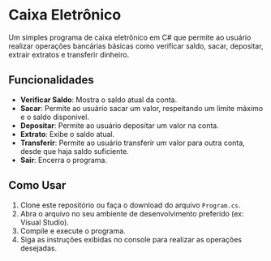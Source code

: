 # Caixa Eletrônico

Um simples programa de caixa eletrônico em C# que permite ao usuário realizar operações bancárias básicas como verificar saldo, sacar, depositar, extrair extratos e transferir dinheiro.

## Funcionalidades

- **Verificar Saldo**: Mostra o saldo atual da conta.
- **Sacar**: Permite ao usuário sacar um valor, respeitando um limite máximo e o saldo disponível.
- **Depositar**: Permite ao usuário depositar um valor na conta.
- **Extrato**: Exibe o saldo atual.
- **Transferir**: Permite ao usuário transferir um valor para outra conta, desde que haja saldo suficiente.
- **Sair**: Encerra o programa.

## Como Usar

1. Clone este repositório ou faça o download do arquivo `Program.cs`.
2. Abra o arquivo no seu ambiente de desenvolvimento preferido (ex: Visual Studio).
3. Compile e execute o programa.
4. Siga as instruções exibidas no console para realizar as operações desejadas.
